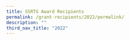 ```yaml
---
title: SSRTG Award Recipients
permalink: /grant-recipients/2022/permalink/
description: ""
third_nav_title: "2022"
---
```

